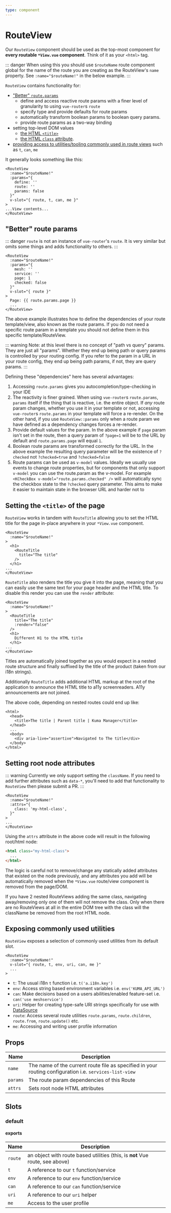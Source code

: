 ```yaml
---
type: component
---
```

# RouteView

Our `RouteView` component should be used as the top-most component for **every
routable `*View.vue` component**. Think of it as your `<html>` tag.

::: danger
When using this you should use `$routeName` route component global for the name
of the route you are creating as the RouteView's `name` property. See
`:name="$routeName!"` in the below example.
:::

`RouteView` contains functionality for:

- ["Better" `route.params`](#better-route-params)
  - define and access reactive route params with a finer level of granularity
    to using `vue-router`s `route`
  - specify type and provide defaults for route params
  - automatically transform boolean params to boolean query params.
  - provide route params as a two-way binding
- setting top-level DOM values
  - [the HTML `<title>`](#setting-the-title-of-the-page)
  - [the HTML `class` attribute](#setting-root-node-attributes).
- [providing access to utilities/tooling commonly used in route views](#exposing-commonly-used-utilities)
  such as `t`, `can`, `me`

It generally looks something like this:

```vue
<RouteView
  :name="$routeName!"
  :params="{
    define: ''
    route: ''
    params: false
  }"
  v-slot="{ route, t, can, me }"
>
...View contents...
</RouteView>

```

## "Better" route params

::: danger
`route` is not an instance of `vue-router`'s `route`. It is very similar but
omits some things and adds functionality to others.
:::

```vue
<RouteView
  :name="$routeName!"
  :params="{
    mesh: ''
    service: ''
    page: 1
    checked: false
  }"
  v-slot="{ route }"
>
  Page: {{ route.params.page }}
  ...
</RouteView>
```

The above example illustrates how to define the dependencies of your route
template/view, also known as the route params. If you do not need a specific
route param in a template you should not define them in this specific
template/RouteView.

::: warning
Note: at this level there is no concept of "path vs query" params. They are
just all "params". Whether they end up being path or query params is controlled
by your routing config. If you refer to the param in a URL in your route
config, they end up being path params, if not, they are query params.
:::


Defining these "dependencies" here has several advantages:

1. Accessing `route.params` gives you autocompletion/type-checking in your IDE
2. The reactivity is finer grained. When using `vue-router`s `route.params`,
   `params` itself if the thing that is reactive, i.e. the entire object. If
   *any* route param changes, whether you use it in your template or not,
   accessing `vue-router`s `route.params` in your template will force a re-render.
   On the other hand, if you use `RouteView::params` only when a route param we
   have defined as a dependency changes forces a re-render.
3. Provide default values for the param. In the above example if `page` param
   isn't set in the route, then a query param of `?page=1` will be to the URL
   by default and `route.params.page` will equal `1`.
4. Boolean route params are transformed correctly for the URL. In the above
   example the resulting query parameter will be the existence of `?checked`
   not `?checked=true` and `?checked=false`
5. Route params can be used as `v-model` values. Ideally we usually use events
   to change route properties, but for components that only support `v-model`
   you can use the route.param as the v-model. For example `<KCheckBox
   v-model="route.params.checked" />` will automatically sync the checkbox state
   to the `?checked` query parameter. This aims to make it easier to maintain
   state in the browser URL and harder not to

## Setting the `<title>` of the page

`RouteView` works in tandem with `RouteTitle` allowing you to set the HTML title for
the page in-place anywhere in your `*View.vue` component.

```vue
<RouteView
  :name="$routeName!"
>
  <h1>
    <RouteTitle
      title="The title"
    />
  </h1>
...
</RouteView>
```

`RouteTitle` also renders the title you give it into the page, meaning that you
can easily use the same text for your page header and the HTML title. To
disable this render you can use the `render` attribute:

```vue
<RouteView
  :name="$routeName!"
>
  <RouteTitle
    title="The title"
    :render="false"
  />
  <h1>
    Different H1 to the HTML title
  </h1>
...
</RouteView>
```

Titles are automatically joined together as you would expect in a nested route
structure and finally suffixed by the title of the product (taken from our i18n
strings).

Additionally `RouteTitle` adds additional HTML markup at the root of the
application to announce the HTML title to a11y screenreaders. A11y
announcements are not joined.

The above code, depending on nested routes could end up like:

```vue
<html>
  <head>
    <title>The title | Parent title | Kuma Manager</title>
  </head>
  ...
  <body>
    <div aria-live="assertive">Navigated to The title</div>
  </body>
</html>
```

## Setting root node attributes

::: warning
Currently we only support setting the `className`. If you need to add further
attributes such as `data-*`, you'll need to add that functionality to
`RouteView` then please submit a PR.
:::

```vue
<RouteView
  :name="$routeName!"
  :attrs="{
    class: 'my-html-class',
  }"
>
...
</RouteView>
```

Using the `attrs` attribute in the above code will result in the following
root/html node:

```html
<html class="my-html-class">
  ...
</html>
```

The logic is careful not to remove/change any statically added attributes that
existed on the node previously, and any attributes you add will be automatically
removed when the `*View.vue` route/view component is removed from the page/DOM.

If you have 2 nested RouteViews adding the same class, navigating away/removing
only one of them will not remove the class. Only when there are no RouteViews
at all in the entire DOM tree with the class will the className be removed from
the root HTML node.

## Exposing commonly used utilities

`RouteView` exposes a selection of commonly used utilities from its default slot.

```vue
<RouteView
  :name="$routeName!"
  v-slot="{ route, t, env, uri, can, me }"
  ...
>
```

- `t`: The usual i18n `t` function i.e. `t('a.i18n.key')`
- `env`: Access string based environment variables i.e. `env('KUMA_API_URL')`
- `can`: Make decisions based on a users abilities/enabled feature-set i.e. `can('use meshservice')`
- `uri`: Helper for creating type-safe URI strings specifically for use with [DataSource](/src/app/application/components/data-source/README)
- `route`: Access several route utilities `route.params`, `route.children`, `route.from`, `route.update()` etc.
- `me`: Accessing and writing user profile information


## Props

| Name     | Description                                                                                             |
| ------   | ------------------------------------------------------------------------------------------------------- |
| `name`   | The name of the current route file as specified in your routing configuration i.e. `services-list-view` |
| `params` | The route param dependencies of this Route                                                              |
| `attrs`  | Sets root node HTML attributes                                                                          |

## Slots

### default

#### exports

| Name    | Description                                                                  |
| ------- | ---------------------------------------------------------------------------  |
| `route` | an object with route based utilities (this, is **not** Vue route, see above) |
| `t`     | A reference to our `t` function/service                                      |
| `env`   | A reference to our `env` function/service                                    |
| `can`   | A reference to our `can` function/service                                    |
| `uri`   | A reference to our `uri` helper                                              |
| `me`    | Access to the user profile                                                   |

